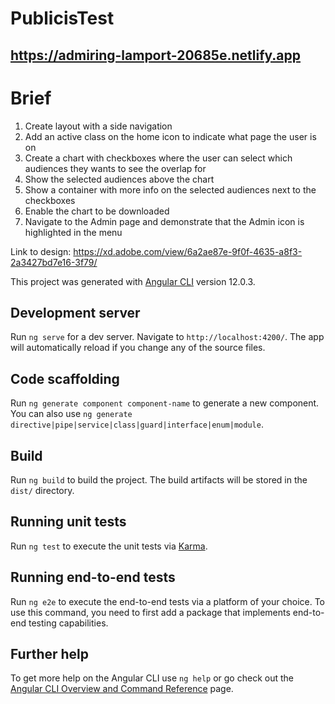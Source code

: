 # PublicisTest

## https://admiring-lamport-20685e.netlify.app

# Brief
1. Create layout with a side navigation
2. Add an active class on the home icon to indicate what page the user is on
3. Create a chart with checkboxes where the user can select which audiences they wants to see the overlap for
4. Show the selected audiences above the chart	
5. Show a container with more info on the selected audiences next to the checkboxes
6. Enable the chart to be downloaded
7. Navigate to the Admin page and demonstrate that the Admin icon is highlighted in the menu

Link to design: https://xd.adobe.com/view/6a2ae87e-9f0f-4635-a8f3-2a3427bd7e16-3f79/

This project was generated with [Angular CLI](https://github.com/angular/angular-cli) version 12.0.3.

## Development server

Run `ng serve` for a dev server. Navigate to `http://localhost:4200/`. The app will automatically reload if you change any of the source files.

## Code scaffolding

Run `ng generate component component-name` to generate a new component. You can also use `ng generate directive|pipe|service|class|guard|interface|enum|module`.

## Build

Run `ng build` to build the project. The build artifacts will be stored in the `dist/` directory.

## Running unit tests

Run `ng test` to execute the unit tests via [Karma](https://karma-runner.github.io).

## Running end-to-end tests

Run `ng e2e` to execute the end-to-end tests via a platform of your choice. To use this command, you need to first add a package that implements end-to-end testing capabilities.

## Further help

To get more help on the Angular CLI use `ng help` or go check out the [Angular CLI Overview and Command Reference](https://angular.io/cli) page.
